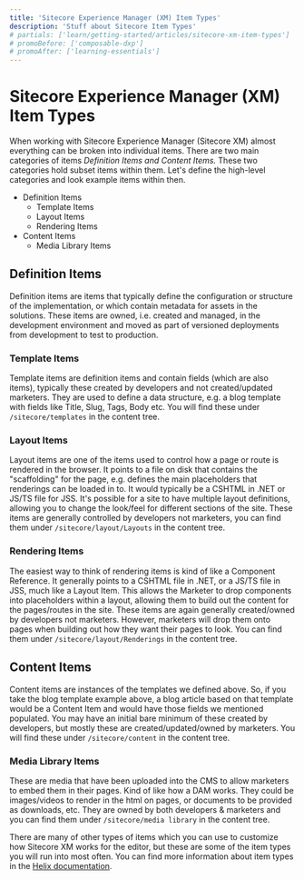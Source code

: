 ```yaml
---
title: 'Sitecore Experience Manager (XM) Item Types'
description: 'Stuff about Sitecore Item Types'
# partials: ['learn/getting-started/articles/sitecore-xm-item-types']
# promoBefore: ['composable-dxp']
# promoAfter: ['learning-essentials']
---
```


# Sitecore Experience Manager (XM) Item Types

When working with Sitecore Experience Manager (Sitecore XM) almost everything can be broken into individual items. There are two main categories of items _Definition Items and Content Items._ These two categories hold subset items within them. Let&#39;s define the high-level categories and look example items within then.

- Definition Items
  - Template Items
  - Layout Items
  - Rendering Items
- Content Items
  - Media Library Items

## Definition Items

Definition items are items that typically define the configuration or structure of the implementation, or which contain metadata for assets in the solutions. These items are owned, i.e. created and managed, in the development environment and moved as part of versioned deployments from development to test to production.

### Template Items

Template items are definition items and contain fields (which are also items), typically these created by developers and not created/updated marketers. They are used to define a data structure, e.g. a blog template with fields like Title, Slug, Tags, Body etc. You will find these under `/sitecore/templates` in the content tree.

### Layout Items

Layout items are one of the items used to control how a page or route is rendered in the browser. It points to a file on disk that contains the &quot;scaffolding&quot; for the page, e.g. defines the main placeholders that renderings can be loaded in to. It would typically be a CSHTML in .NET or JS/TS file for JSS. It&#39;s possible for a site to have multiple layout definitions, allowing you to change the look/feel for different sections of the site. These items are generally controlled by developers not marketers, you can find them under `/sitecore/layout/Layouts` in the content tree.

### Rendering Items

The easiest way to think of rendering items is kind of like a Component Reference. It generally points to a CSHTML file in .NET, or a JS/TS file in JSS, much like a Layout Item. This allows the Marketer to drop components into placeholders within a layout, allowing them to build out the content for the pages/routes in the site. These items are again generally created/owned by developers not marketers. However, marketers will drop them onto pages when building out how they want their pages to look. You can find them under `/sitecore/layout/Renderings` in the content tree.

## Content Items

Content items are instances of the templates we defined above. So, if you take the blog template example above, a blog article based on that template would be a Content Item and would have those fields we mentioned populated. You may have an initial bare minimum of these created by developers, but mostly these are created/updated/owned by marketers. You will find these under `/sitecore/content` in the content tree.

### Media Library Items

These are media that have been uploaded into the CMS to allow marketers to embed them in their pages. Kind of like how a DAM works. They could be images/videos to render in the html on pages, or documents to be provided as downloads, etc. They are owned by both developers &amp; marketers and you can find them under `/sitecore/media library` in the content tree.

There are many of other types of items which you can use to customize how Sitecore XM works for the editor, but these are some of the item types you will run into most often. You can find more information about item types in the [Helix documentation](https://helix.sitecore.com/principles/sitecore-items/item-types.html).